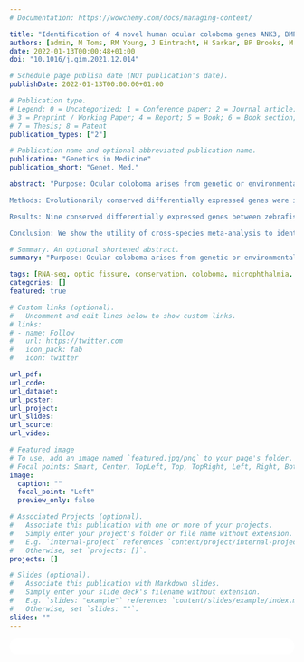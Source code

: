 ```yaml
---
# Documentation: https://wowchemy.com/docs/managing-content/

title: "Identification of 4 novel human ocular coloboma genes ANK3, BMPR1B, PDGFRA, and CDH4 through evolutionary conserved vertebrate gene analysis"
authors: [admin, M Toms, RM Young, J Eintracht, H Sarkar, BP Brooks, M Moosajee, Genomics England Research Consortium]
date: 2022-01-13T00:00:48+01:00
doi: "10.1016/j.gim.2021.12.014"

# Schedule page publish date (NOT publication's date).
publishDate: 2022-01-13T00:00:00+01:00

# Publication type.
# Legend: 0 = Uncategorized; 1 = Conference paper; 2 = Journal article;
# 3 = Preprint / Working Paper; 4 = Report; 5 = Book; 6 = Book section;
# 7 = Thesis; 8 = Patent
publication_types: ["2"]

# Publication name and optional abbreviated publication name.
publication: "Genetics in Medicine"
publication_short: "Genet. Med."

abstract: "Purpose: Ocular coloboma arises from genetic or environmental perturbations that inhibit optic fissure (OF) fusion during early eye development. Despite high genetic heterogeneity, 70% to 85% of patients remain molecularly undiagnosed. In this study, we have identified new potential causative genes using cross-species comparative meta-analysis.

Methods: Evolutionarily conserved differentially expressed genes were identified through in silico analysis, with in situ hybridization, gene knockdown, and rescue performed to confirm spatiotemporal gene expression and phenotype. Interrogation of the 100,000 Genomes Project for putative pathogenic variants was performed.

Results: Nine conserved differentially expressed genes between zebrafish and mouse were identified. Expression of zebrafish ank3a, bmpr1ba/b, cdh4, and pdgfaa was localized to the OF, periocular mesenchyme cells, or ciliary marginal zone, regions traversed by the OF. Knockdown of ank3, bmpr1b, and pdgfaa revealed a coloboma and/or microphthalmia phenotype. Novel pathogenic variants in ANK3, BMPR1B, PDGFRA, and CDH4 were identified in 8 unrelated coloboma families. We showed BMPR1B rescued the knockdown phenotype but variant messenger RNAs failed, providing evidence of pathogenicity.

Conclusion: We show the utility of cross-species meta-analysis to identify several novel coloboma disease-causing genes. There is a potential to increase the diagnostic yield for new and unsolved patients while adding to our understanding of the genetic basis of OF morphogenesis."

# Summary. An optional shortened abstract.
summary: "Purpose: Ocular coloboma arises from genetic or environmental perturbations that inhibit optic fissure (OF) fusion during early eye development. Despite high genetic heterogeneity, 70% to 85% of patients remain molecularly undiagnosed. In this study, we have identified new potential causative genes using cross-species comparative meta-analysis."

tags: [RNA-seq, optic fissure, conservation, coloboma, microphthalmia, anophthalmia, cross species, GEL, Genomics, rare disease]
categories: []
featured: true

# Custom links (optional).
#   Uncomment and edit lines below to show custom links.
# links:
# - name: Follow
#   url: https://twitter.com
#   icon_pack: fab
#   icon: twitter

url_pdf:
url_code:
url_dataset:
url_poster:
url_project:
url_slides:
url_source:
url_video:

# Featured image
# To use, add an image named `featured.jpg/png` to your page's folder. 
# Focal points: Smart, Center, TopLeft, Top, TopRight, Left, Right, BottomLeft, Bottom, BottomRight.
image:
  caption: ""
  focal_point: "Left"
  preview_only: false

# Associated Projects (optional).
#   Associate this publication with one or more of your projects.
#   Simply enter your project's folder or file name without extension.
#   E.g. `internal-project` references `content/project/internal-project/index.md`.
#   Otherwise, set `projects: []`.
projects: []

# Slides (optional).
#   Associate this publication with Markdown slides.
#   Simply enter your slide deck's filename without extension.
#   E.g. `slides: "example"` references `content/slides/example/index.md`.
#   Otherwise, set `slides: ""`.
slides: ""
---
```


<script type='text/javascript' src='https://d1bxh8uas1mnw7.cloudfront.net/assets/embed.js'></script>

<html>
  <style>
    section {
        background: white;
        color: black;
        border-radius: 1em;
        padding: 1em;
        left: 50% }
    #inner {
        display: inline-block;
        display: flex;
        align-items: center;
        justify-content: center }
  </style>
  <section>
    <div id="inner">
      <span style="float:left"; class="__dimensions_badge_embed__" data-doi="10.1016/j.gim.2021.12.014" data-hide-zero-citations="true" data-legend="always">
      </span><script async src="https://badge.dimensions.ai/badge.js" charset="utf-8"></script>
      <div  style="float:right"; data-link-target="_blank" data-badge-details="right" data-badge-type="medium-donut"
      data-doi="10.1016/j.gim.2021.12.014"   data-condensed="true" data-hide-no-mentions="true" class="altmetric-embed"></div>
    </div>
    <div id="inner">
      <script type="text/javascript" src="//cdn.plu.mx/widget-details.js"></script>
        <a href="https://plu.mx/plum/a/?doi=10.1016/j.gim.2021.12.014" 
          data-orientation="horizontal" 
          data-no-link="true"
          data-hide-print="true"
          class="plumx-details" 
          data-site="plum" 
          data-hide-when-empty="true">
        </a>
    </div>
  </section>
